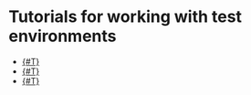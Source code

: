 # Tutorials for working with test environments

* [{#T}](gitlab.md)
* [{#T}](ci-for-snapshots.md)
* [{#T}](hpc-on-preemptible.md)
